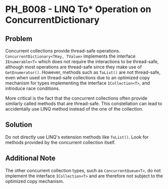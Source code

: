 # PH_B008 - LINQ To* Operation on ConcurrentDictionary

## Problem

Concurrent collections provide thread-safe operations. `ConcurrentDictionary<TKey, TValue>` implements the interface `IEnumerable<T>` which does not require the interactions to be thread-safe, although most operations are thread-safe since they make use of `GetEnumerator()`. However, methods such as `ToList()` are not thread-safe, even when used on thread-safe collections due to an optimized copy mechanism for types implementing the interface `ICollection<T>`, and introduce race conditions.

More critical is the fact that the concurrent collections often provide similarly called methods that are thread-safe. This constellation can lead to accidentally use LINQ method instead of the one of the collection.

## Solution

Do not directly use LINQ's extension methods like `ToList()`. Look for methods provided by the concurrent collection itself.

## Additional Note

The other concurrent collection types, such as `ConcurrentQueue<T>`, do not implement the interface `ICollection<T>` and are therefore not subject to the optimized copy mechanism.
